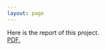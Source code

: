 ```yaml
---
layout: page  
---
```

Here is the report of this project.  
<a href="https://szuhannah.github.io/Microbial-graph/docs/Microbial_Report .pdf" target="_blank">PDF.</a>
